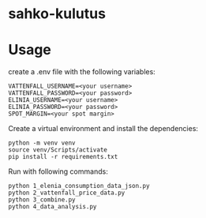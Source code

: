 # sahko-kulutus

# Usage

create a .env file with the following variables:

```
VATTENFALL_USERNAME=<your username>
VATTENFALL_PASSWORD=<your password>
ELINIA_USERNAME=<your username>
ELINIA_PASSWORD=<your password>
SPOT_MARGIN=<your spot margin>
```

Create a virtual environment and install the dependencies:

```
python -m venv venv
source venv/Scripts/activate
pip install -r requirements.txt
```

Run with following commands:

```
python 1_elenia_consumption_data_json.py
python 2_vattenfall_price_data.py
python 3_combine.py
python 4_data_analysis.py
```

